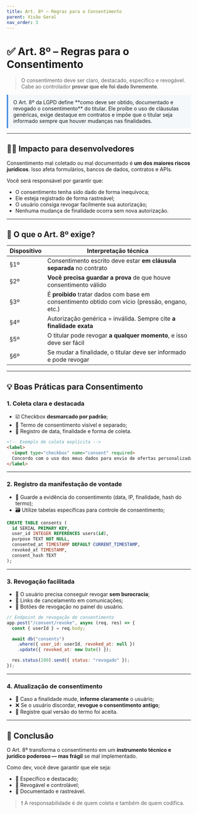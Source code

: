```yaml
---
title: Art. 8º – Regras para o Consentimento
parent: Visão Geral
nav_order: 3
---
```


# ✅ Art. 8º – Regras para o Consentimento

> O consentimento deve ser claro, destacado, específico e revogável.  
> Cabe ao controlador **provar que ele foi dado livremente**.

<div style="border-left: 4px solid #4a90e2; padding: 0.8em 1em; background-color: #f5f8fa;">
  O Art. 8º da LGPD define **como deve ser obtido, documentado e revogado o consentimento** do titular.  
  Ele proíbe o uso de cláusulas genéricas, exige destaque em contratos e impõe que o titular seja informado sempre que houver mudanças nas finalidades.
</div>

---

## 👨‍💻 Impacto para desenvolvedores

Consentimento mal coletado ou mal documentado é **um dos maiores riscos jurídicos**. Isso afeta formulários, bancos de dados, contratos e APIs.

Você será responsável por garantir que:

- O consentimento tenha sido dado de forma inequívoca;
- Ele esteja registrado de forma rastreável;
- O usuário consiga revogar facilmente sua autorização;
- Nenhuma mudança de finalidade ocorra sem nova autorização.

---

## 🔎 O que o Art. 8º exige?

| Dispositivo | Interpretação técnica |
|-------------|------------------------|
| §1º | Consentimento escrito deve estar **em cláusula separada** no contrato |
| §2º | **Você precisa guardar a prova** de que houve consentimento válido |
| §3º | É **proibido** tratar dados com base em consentimento obtido com vício (pressão, engano, etc.) |
| §4º | Autorização genérica = inválida. Sempre cite **a finalidade exata** |
| §5º | O titular pode revogar **a qualquer momento**, e isso deve ser fácil |
| §6º | Se mudar a finalidade, o titular deve ser informado e pode revogar |

---

## 💡 Boas Práticas para Consentimento

### 1. Coleta clara e destacada

- ☑️ Checkbox **desmarcado por padrão**;
- 🧾 Termo de consentimento visível e separado;
- 📅 Registro de data, finalidade e forma de coleta.

```html
<!-- Exemplo de coleta explícita -->
<label>
  <input type="checkbox" name="consent" required>
  Concordo com o uso dos meus dados para envio de ofertas personalizadas.
</label>
```

---

### 2. Registro da manifestação de vontade

- 🔐 Guarde a evidência do consentimento (data, IP, finalidade, hash do termo);
- 🗃️ Utilize tabelas específicas para controle de consentimento;

```sql
CREATE TABLE consents (
  id SERIAL PRIMARY KEY,
  user_id INTEGER REFERENCES users(id),
  purpose TEXT NOT NULL,
  consented_at TIMESTAMP DEFAULT CURRENT_TIMESTAMP,
  revoked_at TIMESTAMP,
  consent_hash TEXT
);
```

---

### 3. Revogação facilitada

- 🔄 O usuário precisa conseguir revogar **sem burocracia**;
- 📩 Links de cancelamento em comunicações;
- 📲 Botões de revogação no painel do usuário.

```js
// Endpoint de revogação de consentimento
app.post("/consent/revoke", async (req, res) => {
  const { userId } = req.body;

  await db("consents")
    .where({ user_id: userId, revoked_at: null })
    .update({ revoked_at: new Date() });

  res.status(200).send({ status: "revogado" });
});
```

---

### 4. Atualização de consentimento

- 🔁 Caso a finalidade mude, **informe claramente** o usuário;
- ❌ Se o usuário discordar, **revogue o consentimento antigo**;
- 🧩 Registre qual versão do termo foi aceita.

---

## 🎯 Conclusão

O Art. 8º transforma o consentimento em um **instrumento técnico e jurídico poderoso — mas frágil** se mal implementado.

Como dev, você deve garantir que ele seja:

- 📌 Específico e destacado;
- 🔄 Revogável e controlável;
- 🧾 Documentado e rastreável.

> ❗ A responsabilidade é de quem coleta e também de quem codifica.
